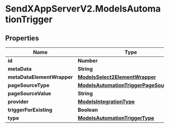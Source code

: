 # SendXAppServerV2.ModelsAutomationTrigger

## Properties
Name | Type | Description | Notes
------------ | ------------- | ------------- | -------------
**id** | **Number** |  | [optional] 
**metaData** | **String** |  | [optional] 
**metaDataElementWrapper** | [**ModelsSelect2ElementWrapper**](ModelsSelect2ElementWrapper.md) |  | [optional] 
**pageSourceType** | [**ModelsAutomationTriggerPageSourceType**](ModelsAutomationTriggerPageSourceType.md) |  | [optional] 
**pageSourceValue** | **String** |  | [optional] 
**provider** | [**ModelsIntegrationType**](ModelsIntegrationType.md) |  | [optional] 
**triggerForExisting** | **Boolean** |  | [optional] 
**type** | [**ModelsAutomationTriggerType**](ModelsAutomationTriggerType.md) |  | [optional] 


